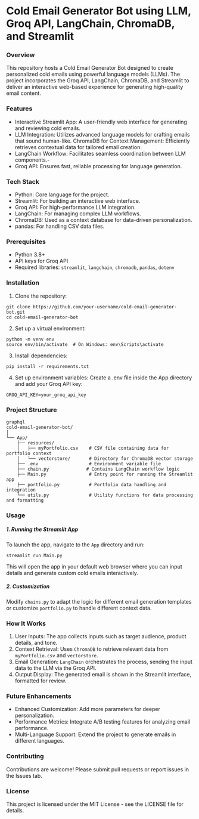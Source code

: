 # Cold Email Generator Bot using LLM, Groq API, LangChain, ChromaDB, and Streamlit
### Overview
This repository hosts a Cold Email Generator Bot designed to create personalized cold emails using powerful language models (LLMs). The project incorporates the Groq API, LangChain, ChromaDB, and Streamlit to deliver an interactive web-based experience for generating high-quality email content.

### Features
- Interactive Streamlit App: A user-friendly web interface for generating and reviewing cold emails.
- LLM Integration: Utilizes advanced language models for crafting emails that sound human-like.
ChromaDB for Context Management: Efficiently retrieves contextual data for tailored email creation.
- LangChain Workflow: Facilitates seamless coordination between LLM components.- 
- Groq API: Ensures fast, reliable processing for language generation.
### Tech Stack
- Python: Core language for the project.
- Streamlit: For building an interactive web interface.
- Groq API: For high-performance LLM integration.
- LangChain: For managing complex LLM workflows.
- ChromaDB: Used as a context database for data-driven personalization.
- pandas: For handling CSV data files.
### Prerequisites
- Python 3.8+
- API keys for Groq API
- Required libraries: `streamlit`, `langchain`, `chromadb`, `pandas`, `dotenv`
### Installation
1. Clone the repository:
```
git clone https://github.com/your-username/cold-email-generator-bot.git
cd cold-email-generator-bot
```
2. Set up a virtual environment:
```
python -m venv env
source env/bin/activate  # On Windows: env\Scripts\activate
```
3. Install dependencies:

```
pip install -r requirements.txt
```
4. Set up environment variables: Create a .env file inside the App directory and add your Groq API key:

```
GROQ_API_KEY=your_groq_api_key
```
### Project Structure
```
graphql
cold-email-generator-bot/
│
└── App/
    ├── resources/
    │   ├── myPortfolio.csv    # CSV file containing data for portfolio context
    │   └── vectorstore/       # Directory for ChromaDB vector storage
    ├── .env                   # Environment variable file
    ├── chain.py              # Contains LangChain workflow logic
    ├── Main.py                # Entry point for running the Streamlit app
    ├── portfolio.py           # Portfolio data handling and integration
    └── utils.py               # Utility functions for data processing and formatting
```
### Usage
##### 1. Running the Streamlit App
To launch the app, navigate to the `App` directory and run:
```
streamlit run Main.py
```
This will open the app in your default web browser where you can input details and generate custom cold emails interactively.

##### 2. Customization
Modify `chains.py` to adapt the logic for different email generation templates or customize `portfolio.py` to handle different context data.

### How It Works
1. User Inputs: The app collects inputs such as target audience, product details, and tone.
2. Context Retrieval: Uses `ChromaDB` to retrieve relevant data from `myPortfolio.csv` and `vectorstore`.
3. Email Generation: `LangChain` orchestrates the process, sending the input data to the LLM via the Groq API.
4. Output Display: The generated email is shown in the Streamlit interface, formatted for review.
### Future Enhancements
- Enhanced Customization: Add more parameters for deeper personalization.
- Performance Metrics: Integrate A/B testing features for analyzing email performance.
- Multi-Language Support: Extend the project to generate emails in different languages.
### Contributing
Contributions are welcome! Please submit pull requests or report issues in the Issues tab.

### License
This project is licensed under the MIT License - see the LICENSE file for details.
